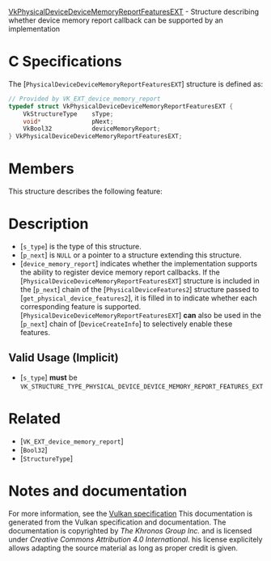 [VkPhysicalDeviceDeviceMemoryReportFeaturesEXT](https://www.khronos.org/registry/vulkan/specs/1.3-extensions/man/html/VkPhysicalDeviceDeviceMemoryReportFeaturesEXT.html) - Structure describing whether device memory report callback can be supported by an implementation

# C Specifications
The [`PhysicalDeviceDeviceMemoryReportFeaturesEXT`] structure is defined
as:
```c
// Provided by VK_EXT_device_memory_report
typedef struct VkPhysicalDeviceDeviceMemoryReportFeaturesEXT {
    VkStructureType    sType;
    void*              pNext;
    VkBool32           deviceMemoryReport;
} VkPhysicalDeviceDeviceMemoryReportFeaturesEXT;
```

# Members
This structure describes the following feature:

# Description
- [`s_type`] is the type of this structure.
- [`p_next`] is `NULL` or a pointer to a structure extending this structure.
- [`device_memory_report`] indicates whether the implementation supports the ability to register device memory report callbacks.
If the [`PhysicalDeviceDeviceMemoryReportFeaturesEXT`] structure is included in the [`p_next`] chain of the
[`PhysicalDeviceFeatures2`] structure passed to
[`get_physical_device_features2`], it is filled in to indicate whether each
corresponding feature is supported.
[`PhysicalDeviceDeviceMemoryReportFeaturesEXT`] **can**  also be used in the [`p_next`] chain of
[`DeviceCreateInfo`] to selectively enable these features.
## Valid Usage (Implicit)
-  [`s_type`] **must**  be `VK_STRUCTURE_TYPE_PHYSICAL_DEVICE_DEVICE_MEMORY_REPORT_FEATURES_EXT`

# Related
- [`VK_EXT_device_memory_report`]
- [`Bool32`]
- [`StructureType`]

# Notes and documentation
For more information, see the [Vulkan specification](https://www.khronos.org/registry/vulkan/specs/1.3-extensions/html/vkspec.html)
This documentation is generated from the Vulkan specification and documentation.
The documentation is copyrighted by *The Khronos Group Inc.* and is licensed under *Creative Commons Attribution 4.0 International*.
his license explicitely allows adapting the source material as long as proper credit is given.
        